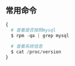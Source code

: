 ## 常用命令

```python
{
  # 查看是否按照mysql
  $ rpm -qa | grep mysql
  
  # 查看系统信息
  $ cat /proc/version
}
```